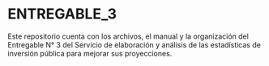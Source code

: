 # ENTREGABLE_3
Este repositorio cuenta con los archivos, el manual y la organización del Entregable N° 3 del Servicio de elaboración y análisis de las estadísticas de inversión pública para mejorar sus proyecciones.
